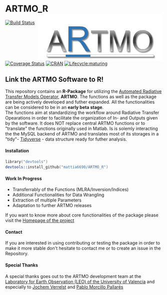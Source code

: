 # ARTMO_R <img align="right" src="data/ARMOR_simple.png" width="400" height="150" /></a>

[![Build Status](https://travis-ci.org/mattia6690/ARTMO_R.svg?branch=master)](https://travis-ci.org/mattia6690/ARTMO_R) 
[![Coverage Status](https://img.shields.io/codecov/c/github/mattia6690/ARTMO_R/master.svg)](https://codecov.io/github/mattia6690/ARTMO_R)
[![CRAN](http://www.r-pkg.org/badges/version/ARTMOR)](https://cran.r-project.org/package=ARTMOR)
[![Lifecycle:maturing](https://img.shields.io/badge/lifecycle-experimental-orange.svg)](https://www.tidyverse.org/lifecycle/#experimental)

## Link the ARTMO Software to R!

This repository contains an **R-Package** for utilizing the [Automated Radiative Transfer Models Operator](http://ipl.uv.es/artmo/), **ARTMO**. The functions as well as the package are being actively developed and futher expanded. All the functionalities can be considered to be in an **early beta stage**.  
The functions aim at standardizing the workflow around Radiative Transfer Opearations in order to facilitate the organization of In- and Outputs given by the software. It does NOT replace central ARTMO functions or to "translate" the functions originally used in Matlab. Is is solemly interacting the the MySQL backend of ARTMO and translates most of its storages in a "tidy"- [Tidyverse](https://www.tidyverse.org/) - data structure ready for futher analysis.  

#### Installation

```s
library("devtools")
devtools::install_github("mattia6690/ARTMO_R")
```

#### Work In Progress

* Transferrably of the Functions (MLRA/Inversion/Indices)
* Additional Functionalities for Data Wrangling
* Extraction of multiple Parameters
* Adaptation to further ARTMO releases

If you want to know more about core functionalities of the package please visit the [Homepage of the project](https://mattia6690.github.io/ARTMO_R/)

#### Contact

If you are interested in using contributing or testing the package in order to make it more stable don't hesitate to contact me or to create an issue in the Repository.

#### Special Thanks

A special thanks goes out to the ARTMO development team at the [Laboratory for Earth Observation (LEO) of the University of Valencia](http://ipl.uv.es/leo/) and especially to [Jochem Verrelst](https://www.researchgate.net/profile/Jochem_Verrelst) and [Pablo Morcillo Pallarés](https://www.linkedin.com/in/pablo-antonio-morcillo-pallar%C3%A9s-1823a9114/)
